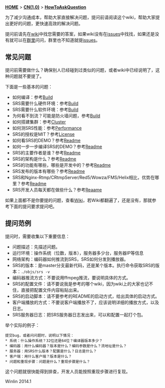 [**HOME**](Home) > [**CN(1.0)**](v1_CN_Home) > [**HowToAskQuestion**](v1_CN_HowToAskQuestion)

为了减少沟通成本，帮助大家直接解决问题，提问前请阅读这个wiki，帮助大家提出更好的问题，更快速高效的解决问题。

提问前请先在[wiki][wiki]中找您需要的答案，如果wiki没有在[issues][issues]中找找，如果还是没有就可以在[群里][group]问问，群里也不知道就提[issues][new]。

## 常见问题

提问前需要做什么？确保别人已经碰到过类似的问题，或者wiki中已经说明了，这种问题就不要提了。

下面是一些基本的问题：

* 如何编译：参考[Build](https://github.com/simple-rtmp-server/srs/wiki/v1_CN_Build)
* SRS需要什么硬件环境：参考[Build](https://github.com/simple-rtmp-server/srs/wiki/v1_CN_Build)
* SRS需要什么软件环境：参考[Build](https://github.com/simple-rtmp-server/srs/wiki/v1_CN_Build)
* 为何看不到流？可能是防火墙问题，参考[Build](https://github.com/simple-rtmp-server/srs/wiki/v1_CN_Build)
* 如何搭建集群：参考[Cluster](https://github.com/simple-rtmp-server/srs/wiki/v1_Cluster)
* 如何测SRS性能：参考[Performance](https://github.com/simple-rtmp-server/srs/wiki/v1_CN_Performance)
* SRS的授权是MIT？参考[License](https://github.com/simple-rtmp-server/srs/blob/master/LICENSE)
* 如何看SRS的DEMO？参考[Readme](https://github.com/simple-rtmp-server/srs/tree/1.0release#usagesimple)
* 如何一步一步编译SRS的DEMO？参考[Readme](https://github.com/simple-rtmp-server/srs/tree/1.0release#usagedetail)
* SRS的主要作者是谁？参考[Readme](https://github.com/simple-rtmp-server/srs/tree/1.0release#authors)
* SRS的架构是什么？参考[Readme](https://github.com/simple-rtmp-server/srs/tree/1.0release#architecture)
* SRS的功能有哪些，哪些是开发中的？参考[Readme](https://github.com/simple-rtmp-server/srs/tree/1.0release#summary)
* SRS发布的版本有哪些？参考[Readme](https://github.com/simple-rtmp-server/srs/tree/1.0release#releases)
* SRS和Nginx-Rtmp/CRtmpServer/Red5/Wowza/FMS/Helix相比，优势在哪里？参考[Readme](https://github.com/simple-rtmp-server/srs/tree/1.0release#compare)
* SRS开发人员每天都在做些什么？参考[Reaame](https://github.com/simple-rtmp-server/srs/tree/1.0release#history)

如果上面都不是你要提的问题，查看[Wiki](https://github.com/simple-rtmp-server/srs/wiki)，若Wiki都翻遍了，还是没有，那就参考下面的提问要求提问吧。

## 提问范例

提问时，需要收集以下重要信息：
* 问题描述：先描述问题。
* 运行环境：操作系统（位数，版本），服务器多少台，服务器IP等信息
* 网络架构：编码器如何推流到SRS，SRS如何分发到播放器。
* SRS的版本：是master分支最新代码，还是某个版本。执行命令获取SRS的版本：`./objs/srs -v`
* 编码器推流方式：不要说用ffmpeg推流，要说明具体的方式。
* SRS的配置文件：请不要说我是参考的哪个wiki，因为wiki上的大家也记不住，直接把配置文件内容粘贴出来。
* SRS的启动脚本：请不要参考的README的启动方式，给出具体的启动方式。
* 客户端播放的方式：不要说客户端播放不了，应该说明详细的播放方式，以及日志。
* SRS服务器日志：把SRS服务器日志发出来，可以和配置一起打个包。

举个实际的例子：

    提交bug，或者问问题时，说明以下情况：
    * 系统：什么操作系统？32位还是64位？编译器版本多少？
    * 编码器：用什么编码器？版本是什么？编码参数是什么？流地址是什么？
    * 服务器：用SRS什么版本？配置是什么？日志是什么？
    * 客户端：用什么客户端？版本是什么？
    * 问题和重现步骤：问题是什么？重现步骤是什么？

这个问题就很快能得到排查，开发人员能按照重现步骤进行复现。

Winlin 2014.1

[wiki]: https://github.com/simple-rtmp-server/srs/wiki/Home
[issues]: https://github.com/simple-rtmp-server/srs/issues?q=
[group]: https://github.com/simple-rtmp-server/srs/wiki/v1_CN_Contact
[new]: https://github.com/simple-rtmp-server/srs/issues/new